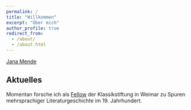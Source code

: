 ```yaml
---
permalink: /
title: "Willkommen"
excerpt: "Über mich"
author_profile: true
redirect_from:
  - /about/
  - /about.html
---
```


[Jana Mende](https://namedrop.io/janamende)

## Aktuelles

Momentan forsche ich als [Fellow](https://www.klassik-stiftung.de/forschung/forschungsaktivitaeten/fellowships/aktuelle-fellows/) der Klassikstiftung in Weimar zu Spuren mehrsprachiger Literaturgeschichte im 19. Jahrhundert.
